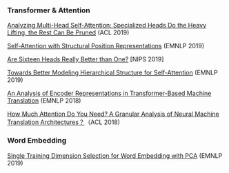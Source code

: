 ### Transformer & Attention

[Analyzing Multi-Head Self-Attention: Specialized Heads Do the Heavy Lifting, the Rest Can Be Pruned](https://arxiv.org/abs/1905.09418) (ACL 2019)

[Self-Attention with Structural Position Representations](https://arxiv.org/abs/1909.00383) (EMNLP 2019)

[Are Sixteen Heads Really Better than One?](https://link.zhihu.com/?target=https%3A//arxiv.org/pdf/1905.10650.pdf) [NIPS 2019]

[Towards Better Modeling Hierarchical Structure for Self-Attention](https://arxiv.org/abs/1909.01562) (EMNLP 2019)

[An Analysis of Encoder Representations in Transformer-Based Machine Translation](https://www.aclweb.org/anthology/W18-5431/) (EMNLP 2018)

[How Much Attention Do You Need? A Granular Analysis of Neural Machine Translation Architectures？](https://link.zhihu.com/?target=https%3A//www.aclweb.org/anthology/P18-1167)（ACL 2018)

### Word Embedding

[Single Training Dimension Selection for Word Embedding with PCA](https://arxiv.org/abs/1909.01761) (EMNLP 2019)



